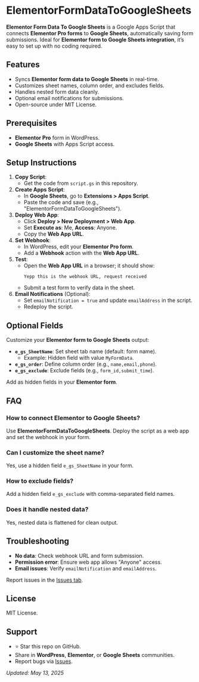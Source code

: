 <h1>ElementorFormDataToGoogleSheets</h1>
<strong>Elementor Form Data To Google Sheets</strong> is a Google Apps Script that connects <strong>Elementor Pro forms</strong> to <strong>Google Sheets</strong>, automatically saving form submissions. Ideal for <strong>Elementor form to Google Sheets integration</strong>, it’s easy to set up with no coding required.

<h2>Features</h2>
<ul>
 	<li>Syncs <strong>Elementor form data to Google Sheets</strong> in real-time.</li>
 	<li>Customizes sheet names, column order, and excludes fields.</li>
 	<li>Handles nested form data cleanly.</li>
 	<li>Optional email notifications for submissions.</li>
 	<li>Open-source under MIT License.</li>
</ul>
<h2>Prerequisites</h2>
<ul>
 	<li><strong>Elementor Pro</strong> form in WordPress.</li>
 	<li><strong>Google Sheets</strong> with Apps Script access.</li>
</ul>
<h2>Setup Instructions</h2>
<ol>
 	<li><strong>Copy Script</strong>:
<ul>
 	<li>Get the code from <code>script.gs</code> in this repository.</li>
</ul>
</li>
 	<li><strong>Create Apps Script</strong>:
<ul>
 	<li>In <strong>Google Sheets</strong>, go to <strong>Extensions &gt; Apps Script</strong>.</li>
 	<li>Paste the code and save (e.g., "ElementorFormDataToGoogleSheets").</li>
</ul>
</li>
 	<li><strong>Deploy Web App</strong>:
<ul>
 	<li>Click <strong>Deploy &gt; New Deployment &gt; Web App</strong>.</li>
 	<li>Set <strong>Execute as</strong>: Me, <strong>Access</strong>: Anyone.</li>
 	<li>Copy the <strong>Web App URL</strong>.</li>
</ul>
</li>
 	<li><strong>Set Webhook</strong>:
<ul>
 	<li>In WordPress, edit your <strong>Elementor Pro form</strong>.</li>
 	<li>Add a <strong>Webhook</strong> action with the <strong>Web App URL</strong>.</li>
</ul>
</li>
 	<li><strong>Test</strong>:
<ul>
 	<li>Open the <strong>Web App URL</strong> in a browser; it should show:
<pre><code>Yepp this is the webhook URL, request received
</code></pre>
</li>
 	<li>Submit a test form to verify data in the sheet.</li>
</ul>
</li>
 	<li><strong>Email Notifications</strong> (Optional):
<ul>
 	<li>Set <code>emailNotification = true</code> and update <code>emailAddress</code> in the script.</li>
 	<li>Redeploy the script.</li>
</ul>
</li>
</ol>
<h2>Optional Fields</h2>
Customize your <strong>Elementor form to Google Sheets</strong> output:
<ul>
 	<li><strong><code>e_gs_SheetName</code></strong>: Set sheet tab name (default: form name).
<ul>
 	<li>Example: Hidden field with value <code>MyFormData</code>.</li>
</ul>
</li>
 	<li><strong><code>e_gs_order</code></strong>: Define column order (e.g., <code>name,email,phone</code>).</li>
 	<li><strong><code>e_gs_exclude</code></strong>: Exclude fields (e.g., <code>form_id,submit_time</code>).</li>
</ul>
Add as hidden fields in your <strong>Elementor form</strong>.
<h2>FAQ</h2>
<h3>How to connect Elementor to Google Sheets?</h3>
Use <strong>ElementorFormDataToGoogleSheets</strong>. Deploy the script as a web app and set the webhook in your form.
<h3>Can I customize the sheet name?</h3>
Yes, use a hidden field <code>e_gs_SheetName</code> in your form.
<h3>How to exclude fields?</h3>
Add a hidden field <code>e_gs_exclude</code> with comma-separated field names.
<h3>Does it handle nested data?</h3>
Yes, nested data is flattened for clean output.
<h2>Troubleshooting</h2>
<ul>
 	<li><strong>No data</strong>: Check webhook URL and form submission.</li>
 	<li><strong>Permission error</strong>: Ensure web app allows "Anyone" access.</li>
 	<li><strong>Email issues</strong>: Verify <code>emailNotification</code> and <code>emailAddress</code>.</li>
</ul>
Report issues in the <a href="https://github.com/antor9732/ElementorFormDataToGoogleSheets/issues">Issues tab</a>.
<h2>License</h2>
MIT License.
<h2>Support</h2>
<ul>
 	<li>⭐ Star this repo on GitHub.</li>
 	<li>Share in <strong>WordPress</strong>, <strong>Elementor</strong>, or <strong>Google Sheets</strong> communities.</li>
 	<li>Report bugs via <a href="https://github.com/antor9732/ElementorFormDataToGoogleSheets/issues">Issues</a>.</li>
</ul>
<em>Updated: May 13, 2025</em>
